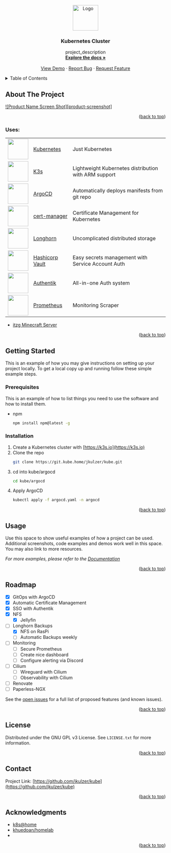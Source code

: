 
<!-- PROJECT SHIELDS -->
<!--
*** I'm using markdown "reference style" links for readability.
*** Reference links are enclosed in brackets [ ] instead of parentheses ( ).
*** See the bottom of this document for the declaration of the reference variables
*** for contributors-url, forks-url, etc. This is an optional, concise syntax you may use.
*** https://www.markdownguide.org/basic-syntax/#reference-style-links
-->
<!-- [![Contributors][contributors-shield]][contributors-url] -->


<!-- PROJECT LOGO -->
<br />
<div align="center">
  <a href="https://git.kube.home/johannes/kube">
    <img src="https://cncf-branding.netlify.app/img/projects/kubernetes/icon/color/kubernetes-icon-color.svg" alt="Logo" width="80" height="80">
  </a>

<h3 align="center">Kubernetes Cluster</h3>

  <p align="center">
    project_description
    <br />
    <a href="https://github.com/jkulzer/kube"><strong>Explore the docs »</strong></a>
    <br />
    <br />
    <a href="https://github.com/jkulzer/kube">View Demo</a>
    ·
    <a href="https://github.com/jkulzer/kube/issues">Report Bug</a>
    ·
    <a href="https://github.com/jkulzer/kube/issues">Request Feature</a>
  </p>
</div>



<!-- TABLE OF CONTENTS -->
<details>
  <summary>Table of Contents</summary>
  <ol>
    <li>
      <a href="#about-the-project">About The Project</a>
      <ul>
        <li><a href="#built-with">Built With</a></li>
      </ul>
    </li>
    <li>
      <a href="#getting-started">Getting Started</a>
      <ul>
        <li><a href="#prerequisites">Prerequisites</a></li>
        <li><a href="#installation">Installation</a></li>
      </ul>
    </li>
    <li><a href="#usage">Usage</a></li>
    <li><a href="#roadmap">Roadmap</a></li>
    <li><a href="#contributing">Contributing</a></li>
    <li><a href="#license">License</a></li>
    <li><a href="#contact">Contact</a></li>
    <li><a href="#acknowledgments">Acknowledgments</a></li>
  </ol>
</details>



<!-- ABOUT THE PROJECT -->
## About The Project

[![Product Name Screen Shot][product-screenshot]](https://example.com)

<p align="right">(<a href="#top">back to top</a>)</p>



### Uses:

<table>
	<tr>
		<td><img width="64" src="https://cncf-branding.netlify.app/img/projects/kubernetes/icon/color/kubernetes-icon-color.svg"></td>
		<td><a href="https://kubernetes.io">Kubernetes</a></td>
		<td>Just Kubernetes</td>
	</tr>
	<tr>
		<td><img width="64" src="https://cncf-branding.netlify.app/img/projects/k3s/icon/color/k3s-icon-color.svg"></td>
		<td><a href="https://k3s.io">K3s</a></td>
		<td>Lightweight Kubernetes distribution with ARM support</td>
	</tr>
	<tr>
		<td><img width="64" src="https://cncf-branding.netlify.app/img/projects/argo/icon/color/argo-icon-color.svg"></td>
		<td><a href="https://argoproj.github.io/argo-cd">ArgoCD</a></td>
		<td>Automatically deploys manifests from git repo</td>
	</tr>
	<tr>
		<td><img width="64" src="https://github.com/jetstack/cert-manager/raw/master/logo/logo.png"></td>
		<td><a href="https://cert-manager.io">cert-manager</a></td>
		<td>Certificate Management for Kubernetes</td>
	</tr>
	<tr>
		<td><img width="64" src="https://cncf-branding.netlify.app/img/projects/longhorn/icon/color/longhorn-icon-color.svg"></td>
		<td><a href="https://longhorn.io/">Longhorn</a></td>
		<td>Uncomplicated distributed storage</td>
	</tr>
	<tr>
		<td><img width="64" src="https://simpleicons.org/icons/vault.svg"></td>
		<td><a href="https://vaultproject.io/">Hashicorp Vault</a></td>
		<td>Easy secrets management with Service Account Auth</td>
	</tr>
	<tr>
		<td><img width="64" src="https://goauthentik.io/img/icon_top_brand_colour.svg"></td>
		<td><a href="https://goauthentik.io/">Authentik</a></td>
		<td>All-in-one Auth system</td>
	</tr>
	<tr>
		<td><img width="64" src="https://cncf-branding.netlify.app/img/projects/prometheus/icon/color/prometheus-icon-color.svg"></td>
		<td><a href="https://prometheus.io/">Prometheus</a></td>
		<td>Monitoring Scraper</td>
	</tr>
</table>

* [itzg Minecraft Server](https://https://github.com/itzg/docker-minecraft-server/)

<p align="right">(<a href="#top">back to top</a>)</p>



<!-- GETTING STARTED -->
## Getting Started

This is an example of how you may give instructions on setting up your project locally.
To get a local copy up and running follow these simple example steps.

### Prerequisites

This is an example of how to list things you need to use the software and how to install them.
* npm
  ```sh
  npm install npm@latest -g
  ```

### Installation

1. Create a Kubernetes cluster with [https://k3s.io](https://k3s.io)
2. Clone the repo
   ```sh
   git clone https://git.kube.home/jkulzer/kube.git
   ```
3. cd into kube/argocd
   ```sh
   cd kube/argocd
   ```
4. Apply ArgoCD
   ```sh
   kubectl apply -f argocd.yaml -n argocd
   ```

<p align="right">(<a href="#top">back to top</a>)</p>



<!-- USAGE EXAMPLES -->
## Usage

Use this space to show useful examples of how a project can be used. Additional screenshots, code examples and demos work well in this space. You may also link to more resources.

_For more examples, please refer to the [Documentation](https://example.com)_

<p align="right">(<a href="#top">back to top</a>)</p>



<!-- ROADMAP -->
## Roadmap

- [x] GitOps with ArgoCD
- [x] Automatic Certificate Management
- [x] SSO with Authentik
- [x] NFS
    - [x] Jellyfin
- [ ] Longhorn Backups
    - [x] NFS on RasPi
    - [ ] Automatic Backups weekly
- [ ] Monitoring
    - [ ] Secure Prometheus
    - [ ] Create nice dashboard
    - [ ] Configure alerting via Discord
- [ ] Cilium
    - [ ] Wireguard with Cilium
    - [ ] Observability with Cilium
- [ ] Renovate
- [ ] Paperless-NGX

See the [open issues](https://github.com/jkulzer/kube/issues) for a full list of proposed features (and known issues).

<p align="right">(<a href="#top">back to top</a>)</p>


<!-- LICENSE -->
## License

Distributed under the GNU GPL v3 License. See `LICENSE.txt` for more information.

<p align="right">(<a href="#top">back to top</a>)</p>



<!-- CONTACT -->
## Contact

Project Link: [https://github.com/jkulzer/kube](https://github.com/jkulzer/kube)

<p align="right">(<a href="#top">back to top</a>)</p>



<!-- ACKNOWLEDGMENTS -->
## Acknowledgments

* [k8s@home](https://k8s-at-home.com/)
* [khuedoan/homelab](https://github.com/khuedoan/homelab)
* []()

<p align="right">(<a href="#top">back to top</a>)</p>



<!-- MARKDOWN LINKS & IMAGES -->
<!-- https://www.markdownguide.org/basic-syntax/#reference-style-links -->
